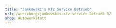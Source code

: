 ```yaml
---
title: "Jankowski's Kfz Service Betrieb"
url: /wuerzburg/jankowskis-kfz-service-betrieb-3/
shop: Autowerkstatt
---
```

